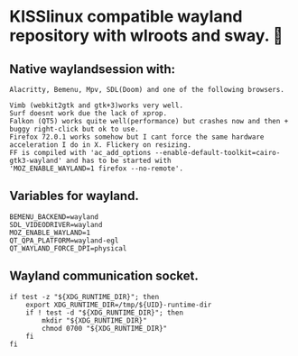 # KISSlinux compatible wayland repository with wlroots and sway. 🌿



## Native waylandsession with:
```
Alacritty, Bemenu, Mpv, SDL(Doom) and one of the following browsers.
```
```
Vimb (webkit2gtk and gtk+3)works very well.
Surf doesnt work due the lack of xprop.
Falkon (QT5) works quite well(performance) but crashes now and then + buggy right-click but ok to use.
Firefox 72.0.1 works somehow but I cant force the same hardware acceleration I do in X. Flickery on resizing.
FF is compiled with 'ac_add_options --enable-default-toolkit=cairo-gtk3-wayland' and has to be started with
'MOZ_ENABLE_WAYLAND=1 firefox --no-remote'.
```

## Variables for wayland.
```
BEMENU_BACKEND=wayland
SDL_VIDEODRIVER=wayland
MOZ_ENABLE_WAYLAND=1
QT_QPA_PLATFORM=wayland-egl
QT_WAYLAND_FORCE_DPI=physical
```

## Wayland communication socket.
```
if test -z "${XDG_RUNTIME_DIR}"; then
    export XDG_RUNTIME_DIR=/tmp/${UID}-runtime-dir
    if ! test -d "${XDG_RUNTIME_DIR}"; then
        mkdir "${XDG_RUNTIME_DIR}"
        chmod 0700 "${XDG_RUNTIME_DIR}"
    fi
fi
```
